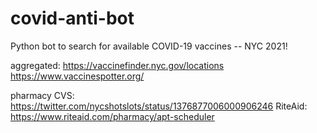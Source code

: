 # covid-anti-bot
Python bot to search for available COVID-19 vaccines -- NYC 2021!

aggregated:
https://vaccinefinder.nyc.gov/locations
https://www.vaccinespotter.org/

pharmacy
CVS: https://twitter.com/nycshotslots/status/1376877006000906246
RiteAid: https://www.riteaid.com/pharmacy/apt-scheduler
